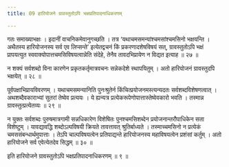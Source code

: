 ```yaml
---
title: 09 हारियोजने ग्रावस्तुतोऽपि भक्षप्रतिपादनाधिकरणम्

---
```


गतः समाख्याभक्षः । इदानीं वाचनिकमेवानुगच्छति । तत्र ‘यथाचमसमन्यांश्चमसांश्चमसिनो भक्षयन्ति । अथैतस्य हारियोजनस्य सर्व एव लिप्सन्ते’ इत्येतद्वचनं किं प्रकरणादशेषविषयं सत्, ग्रावस्तुतोऽपि भक्षं प्रापयत्युत स्ववाक्योपात्तचमसिविषयत्वान्नेति संदेहे, तेनैव तावदभिप्रायेण न विद्यत इत्याह ॥ २७ ॥

न शक्यं सर्वशब्दो विना कारणेन प्रकृतकर्तृमात्रवचनः सन्नेकदेशे स्थापयितुम् । अतो हारियोजनं ग्रावस्तुदपि भक्षयेत् ॥ २८ ॥

पूर्वपक्षाभिप्रायविवरणम् । यथाचमसमन्यानिति पुनःश्रुतेर्न किंचित्प्रयोजनमस्त्यन्यदतः सर्वशब्दविशेषणत्वात् । अथशब्दैवकाराभ्यां सुतरां तेष्वेव प्रत्ययः । ये ह्यन्यत्र प्रत्येकरूपेणोपात्तास्तेष्वेवकारो भवति । तस्मान्न ग्रावस्तुत्प्रत्येतव्यः ॥ २९ ॥

न युक्तः सर्वशब्दः पुरुषमात्रगामी सन्नधिकारेण विशेषितः पुनश्चमसिशब्देन प्रयोजनान्तरौपाधिकेन सता विशेष्टुम् । यावद्यावद्धि शब्दोऽल्पविषयी क्रियते तावत्तावत् श्रुतिर्बाध्यते । तस्माच्चमसिनो न प्रत्येकं चमससंबन्धार्थमुपात्ताः । तेऽपि चाल्पविषयत्वेन प्रतिपाद्यन्ते हारियोजनस्य महाविषयत्वेन प्रशंसां कर्तुम् । अतो हारियोजने सर्व एवेत्येतदेव सिद्धम् ॥ ३० ॥

इति हारियोजने ग्रावस्तुतोऽपि भक्षप्रतिपादनाधिकरणम् ॥ ९ ॥
